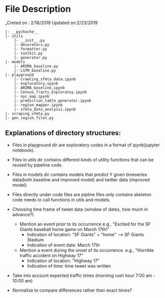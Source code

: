 
# File Description
_Creted on : 2/18/2019 Updated on:2/23/2019

    |- __pychache__
    |- utils
        |- __init__.py
        |- decorators.py
        |- formatter.py
        |- toolkit.py
        |- generator.py
    |- models
        |- ARIMA_baseline.py
        |- LSTM_baseline.py
    |- playground
        |- crawling_sfmta_data.ipynb
        |- exploratory.ipynb
        |- ARIMA_baseline.ipynb
        |- Census_Tracts_Exploratoy.ipynb
        |- nyc_map.ipynb
        |- prediction_table_generator.ipynb
        |- region_mapper.ipynb
        |- sfmta_data_analysis.ipynb
    |- scraping_sfmta.py
    |- gen_region_files.py

## Explanations of directory structures:
- Files in playground dir are exploratory codes in a format of ipynb(jupyter notebook).
- Files in utils dir contains different kinds of utility functions that can be reused by pipeline code.
- Files in models dir contains models that predict Y given timeseries data(both baseline and improved model) and twitter data (improved model).
- Files directly under code files are pipline files only contains skeleton code needs to call functions in utils and models.


- Choosing time frame of tweet data (window of dates, how much in advance?)
    - Mention an event prior to its occurrence e.g., "Excited for the SF Giants baseball home game on March 17th!"
        - Indication of location: "SF Giants" + "home" --> SF Giants Stadium
        - Indication of event date: March 17th
    -   Mention a event during the onset of its occurrence. e.g., "Horrible traffic accident on Highway 17"
        - Indication of location: "Highway 17"
        - Indication of time: time tweet was written
- Take into account expected traffic times (morning rush hour 7:00 am - 10:00 am)
- Normalize to compare differences rather than exact times?
